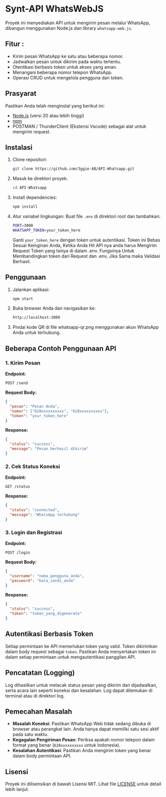 # Synt-API WhatsWebJS

Proyek ini menyediakan API untuk mengirim pesan melalui WhatsApp, dibangun menggunakan Node.js dan library `whatsapp-web.js`.

## Fitur :

- Kirim pesan WhatsApp ke satu atau beberapa nomor.
- Jadwalkan pesan untuk dikirim pada waktu tertentu.
- Otentikasi berbasis token untuk akses yang aman.
- Menangani beberapa nomor telepon WhatsApp.
- Operasi CRUD untuk mengelola pengguna dan token.

## Prasyarat

Pastikan Anda telah menginstal yang berikut ini:

- [Node.js](https://nodejs.org/) (versi 20 atau lebih tinggi)
- [npm](https://www.npmjs.com/)
- POSTMAN / ThunderClient (Ekstensi Vscode) sebagai alat untuk mengirim request.

## Instalasi

1. Clone repositori:
   ```bash
   git clone https://github.com/3ggie-AB/API-Whatsapp.git
   ```

2. Masuk ke direktori proyek:
   ```bash
   cd API-Whatsapp
   ```

3. Install dependencies:
   ```bash
   npm install
   ```

4. Atur variabel lingkungan:
   Buat file `.env` di direktori root dan tambahkan:

   ```bash
   PORT=3000
   WHATSAPP_TOKEN=your_token_here
   ```

   Ganti `your_token_here` dengan token untuk autentikasi. Token ini Bebas Sesuai Keinginan Anda, Ketika Anda Hit API nya anda harus Mengirim Request Token yang Isinya di dalam .env.
   Fungsinya Untuk Membandingkan token dari Request dan .env, Jika Sama maka Validasi Berhasil.

## Penggunaan

1. Jalankan aplikasi:
   ```bash
   npm start
   ```

2. Buka browser Anda dan navigasikan ke:
   ```bash
   http://localhost:3000
   ```

3. Pindai kode QR di file whatsapp-qr.png menggunakan akun WhatsApp Anda untuk terhubung.

## Beberapa Contoh Penggunaan API

### 1. Kirim Pesan

**Endpoint:**
```http
POST /send
```

**Request Body:**
```json
{
  "pesan": "Pesan Anda",
  "nomor": ["628xxxxxxxxxx", "628xxxxxxxxxx"],
  "token": "your_token_here"
}
```

**Response:**
```json
{
  "status": "success",
  "message": "Pesan berhasil dikirim"
}
```
### 2. Cek Status Koneksi

**Endpoint:**
```http
GET /status
```

**Response:**
```json
{
  "status": "connected",
  "message": "WhatsApp terhubung"
}
```

### 3. Login dan Registrasi

**Endpoint:**
```http
POST /login
```

**Request Body:**
```json
{
  "username": "nama_pengguna_anda",
  "password": "kata_sandi_anda"
}
```

**Response:**
```json
{
  "status": "success",
  "token": "token_yang_digenerate"
}
```

## Autentikasi Berbasis Token

Setiap permintaan ke API memerlukan token yang valid. Token dikirimkan dalam body request sebagai `token`. Pastikan Anda menyertakan token ini dalam setiap permintaan untuk mengautentikasi panggilan API.

## Pencatatan (Logging)

Log dihasilkan untuk melacak status pesan yang dikirim dan dijadwalkan, serta acara lain seperti koneksi dan kesalahan. Log dapat ditemukan di terminal atau di direktori log.

## Pemecahan Masalah

- **Masalah Koneksi**: Pastikan WhatsApp Web tidak sedang dibuka di browser atau perangkat lain. Anda hanya dapat memiliki satu sesi aktif pada satu waktu.
- **Kegagalan Pengiriman Pesan**: Periksa apakah nomor telepon dalam format yang benar (`628xxxxxxxxxx` untuk Indonesia).
- **Kesalahan Autentikasi**: Pastikan Anda mengirim token yang benar dalam body permintaan API.

## Lisensi

Proyek ini dilisensikan di bawah Lisensi MIT. Lihat file [LICENSE](LICENSE) untuk detail lebih lanjut.
